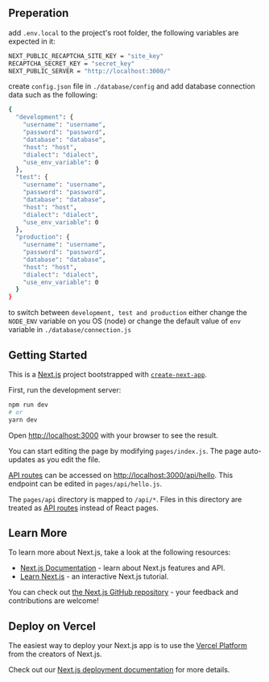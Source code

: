 ## Preperation

add `.env.local` to the project's root folder, the following variables are expected in it:
```bash
NEXT_PUBLIC_RECAPTCHA_SITE_KEY = "site_key"
RECAPTCHA_SECRET_KEY = "secret_key"
NEXT_PUBLIC_SERVER = "http://localhost:3000/"
```

create `config.json` file in `./database/config` and add database connection data such as the following:

```bash
{
  "development": {
    "username": "username",
    "password": "password",
    "database": "database",
    "host": "host",
    "dialect": "dialect",
    "use_env_variable": 0
  },
  "test": {
    "username": "username",
    "password": "password",
    "database": "database",
    "host": "host",
    "dialect": "dialect",
    "use_env_variable": 0
  },
  "production": {
    "username": "username",
    "password": "password",
    "database": "database",
    "host": "host",
    "dialect": "dialect",
    "use_env_variable": 0
  }
}
```
to switch between `development, test and production` either change the `NODE_ENV` variable on you OS (node) or change the default value of `env` variable in `./database/connection.js`


## Getting Started

This is a [Next.js](https://nextjs.org/) project bootstrapped with [`create-next-app`](https://github.com/vercel/next.js/tree/canary/packages/create-next-app).

First, run the development server:

```bash
npm run dev
# or
yarn dev
```

Open [http://localhost:3000](http://localhost:3000) with your browser to see the result.

You can start editing the page by modifying `pages/index.js`. The page auto-updates as you edit the file.

[API routes](https://nextjs.org/docs/api-routes/introduction) can be accessed on [http://localhost:3000/api/hello](http://localhost:3000/api/hello). This endpoint can be edited in `pages/api/hello.js`.

The `pages/api` directory is mapped to `/api/*`. Files in this directory are treated as [API routes](https://nextjs.org/docs/api-routes/introduction) instead of React pages.

## Learn More

To learn more about Next.js, take a look at the following resources:

- [Next.js Documentation](https://nextjs.org/docs) - learn about Next.js features and API.
- [Learn Next.js](https://nextjs.org/learn) - an interactive Next.js tutorial.

You can check out [the Next.js GitHub repository](https://github.com/vercel/next.js/) - your feedback and contributions are welcome!

## Deploy on Vercel

The easiest way to deploy your Next.js app is to use the [Vercel Platform](https://vercel.com/new?utm_medium=default-template&filter=next.js&utm_source=create-next-app&utm_campaign=create-next-app-readme) from the creators of Next.js.

Check out our [Next.js deployment documentation](https://nextjs.org/docs/deployment) for more details.
